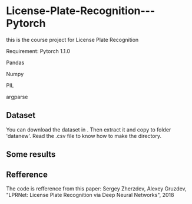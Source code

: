 # License-Plate-Recognition---Pytorch

this is the course project for License Plate Recognition

Requirement:
Pytorch 1.1.0

Pandas

Numpy

PIL

argparse

## Dataset

You can download the dataset in .
Then extract it and copy to folder 'datanew'. Read the .csv file to know how to make the directory.

## Some results

## Refference
The code is refference from this paper: Sergey Zherzdev, Alexey Gruzdev, "LPRNet: License Plate Recognition via Deep Neural Networks", 2018
